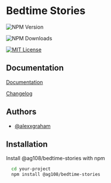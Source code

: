 # Bedtime Stories

![NPM Version](https://img.shields.io/npm/v/%40ag108%2Fbedtime-stories)

![NPM Downloads](https://img.shields.io/npm/dm/%40ag108%2Fbedtime-stories)

[![MIT License](https://img.shields.io/badge/License-MIT-green.svg)](https://choosealicense.com/licenses/mit/)

## Documentation

[Documentation](https://www.github.com/alexxgraham/bedtime-stories/blob/main/docs.md)

[Changelog](https://www.github.com/alexxgraham/bedtime-stories/blob/main/CHANGELOG.md)

## Authors

- [@alexxgraham](https://www.github.com/alexxgraham)

## Installation

Install @ag108/bedtime-stories with npm

```bash
  cd your-project
  npm install @ag108/bedtime-stories
```
